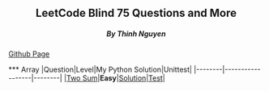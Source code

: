 <div align="center">
<h2>LeetCode Blind 75 Questions and More</h2>
<h5>By Thinh Nguyen</h5>
</div>

[Github Page](https://github.com/caramelthunder/leetcodeBlind75/tree/feature)

*** Array
|Question|Level|My Python Solution|Unittest|
|--------|------------------|--------|
|[Two Sum](https://leetcode.com/problems/two-sum/)|**Easy**|[Solution](https://github.com/caramelthunder/leetcodeBlind75/tree/feature/leetcode_1_twoSum/solutions)|[Test](https://github.com/caramelthunder/leetcodeBlind75/tree/feature/leetcode_1_twoSum/unittest)|
